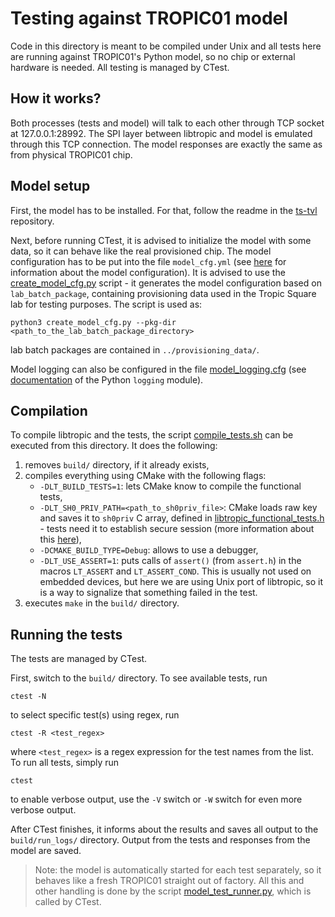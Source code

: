 # Testing against TROPIC01 model
Code in this directory is meant to be compiled under Unix and all tests here are running against TROPIC01's Python model, so no chip or external hardware is needed. All testing is managed by CTest.

## How it works?
Both processes (tests and model) will talk to each other through TCP socket at 127.0.0.1:28992. The SPI layer between libtropic and model is emulated through this TCP connection. The model responses are exactly the same as from physical TROPIC01 chip.

## Model setup
First, the model has to be installed. For that, follow the readme in the [ts-tvl](github.com/tropicsquare/ts-tvl/) repository.

Next, before running CTest, it is advised to initialize the model with some data, so it can behave like the real provisioned chip. The model configuration has to be put into the file `model_cfg.yml` (see [here](https://github.com/tropicsquare/ts-tvl#model-configuration) for information about the model configuration). It is advised to use the [create_model_cfg.py](create_model_cfg.py) script - it generates the model configuration based on `lab_batch_package`, containing provisioning data used in the Tropic Square lab for testing purposes. The script is used as:
```shell
python3 create_model_cfg.py --pkg-dir <path_to_the_lab_batch_package_directory>
```
lab batch packages are contained in `../provisioning_data/`.

Model logging can also be configured in the file [model_logging.cfg](model_logging_cfg.yml) (see [documentation](https://docs.python.org/3/library/logging.config.html) of the Python `logging` module).


## Compilation
To compile libtropic and the tests, the script [compile_tests.sh](compile_tests.sh) can be executed from this directory. It does the following:
1. removes `build/` directory, if it already exists,
2. compiles everything using CMake with the following flags:
   - `-DLT_BUILD_TESTS=1`: lets CMake know to compile the functional tests,
   - `-DLT_SH0_PRIV_PATH=<path_to_sh0priv_file>`: CMake loads raw key and saves it to `sh0priv` C array, defined in [libtropic_functional_tests.h](../../include/libtropic_functional_tests.h) - tests need it to establish secure session (more information about this [here](../../docs/index.md#libtropic-library-examples-and-tests-libtropic-library-examples)),
   - `-DCMAKE_BUILD_TYPE=Debug`: allows to use a debugger,
   - `-DLT_USE_ASSERT=1`: puts calls of `assert()` (from `assert.h`) in the macros `LT_ASSERT` and `LT_ASSERT_COND`. This is usually not used on embedded devices, but here we are using Unix port of libtropic, so it is a way to signalize that something failed in the test.
3. executes `make` in the `build/` directory.

## Running the tests
The tests are managed by CTest.

First, switch to the `build/` directory. To see available tests, run
```shell
ctest -N
```
to select specific test(s) using regex, run
```shell
ctest -R <test_regex>
```
where `<test_regex>` is a regex expression for the test names from the list. To run all tests, simply run
```shell
ctest
```
to enable verbose output, use the `-V` switch or `-W` switch for even more verbose output.

After CTest finishes, it informs about the results and saves all output to the `build/run_logs/` directory. Output from the tests and responses from the model are saved.
> Note: the model is automatically started for each test separately, so it behaves like a fresh TROPIC01 straight out of factory. All this and other handling is done by the script [model_test_runner.py](model_test_runner.py), which is called by CTest.